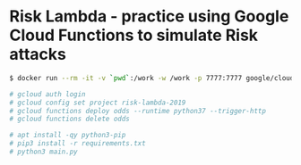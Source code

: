 # Risk Lambda - practice using Google Cloud Functions to simulate Risk attacks

```bash
$ docker run --rm -it -v `pwd`:/work -w /work -p 7777:7777 google/cloud-sdk:255.0.0

# gcloud auth login
# gcloud config set project risk-lambda-2019
# gcloud functions deploy odds --runtime python37 --trigger-http
# gcloud functions delete odds

# apt install -qy python3-pip
# pip3 install -r requirements.txt
# python3 main.py
```
